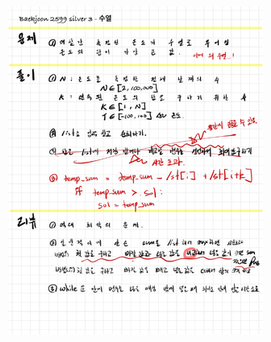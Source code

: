 ![8A861FC3-6582-41A5-9340-4A0911DD75E7.jpeg](README_assets/f19cee2b583163b33f43e8356eaf466e034e9f1a.jpeg)


